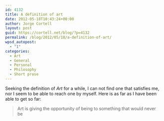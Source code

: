 ```yaml
---
id: 4132
title: A definition of art
date: 2012-05-18T10:43:24+00:00
author: Jorge Cortell
layout: post
guid: https://cortell.net/blog/?p=4132
permalink: /blog/2012/05/18/a-definition-of-art/
wpsd_autopost:
  - "1"
categories:
  - Art
  - General
  - Personal
  - Philosophy
  - Short prose
---
```

Seeking the definition of _Art_ for a while, I can not find one that satisfies me, nor I seem to be able to reach one by myself. Here is as far as I have been able to get so far:

> Art is giving the opportunity of being to something that would never be